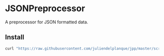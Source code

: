 # JSONPreprocessor
A preprocessor for JSON formatted data.

## Install
```sh
curl "https://raw.githubusercontent.com/juliendelplanque/jpp/master/scripts/setup.sh" | bash
```
